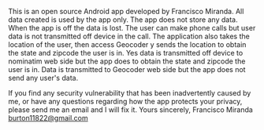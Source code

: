 This is an open source Android app developed by Francisco Miranda.
All data created is used by the app only. The app does not store any data. When the app is off the data is lost. 
The user can make phone calls but user data is not transmitted off device in the call.
The application also takes the location of the user, then access Geocoder y sends the location
to obtain the state and zipcode the user is in. Yes data is transmitted off device to nominatim web side but the app does 
to obtain the state and zipcode the user is in. Data is transmitted  to Geocoder web side but the app does 
not send any user's data.

If you find any security vulnerability that has been inadvertently caused by me, or have any questions regarding 
how the app protects your privacy, please send me an email and I will fix it.
Yours sincerely,
Francisco Miranda
burton11822@gmail.com

